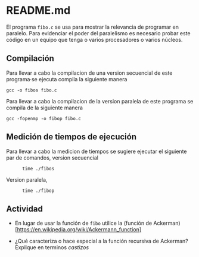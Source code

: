 # README.md

El programa `fibo.c` se usa para mostrar la relevancia de programar en paralelo.
Para evidenciar el poder del paralelismo es necesario probar este código en un equipo que tenga o varios procesadores o varios núcleos.

## Compilación

Para llevar a cabo la compilacion de una version secuencial de este programa·se ejecuta compila la siguiente manera
```
gcc -o fibos fibo.c
```

Para llevar a cabo la compilacion de la version paralela de este programa se compila de la siguiente manera
```
gcc -fopenmp -o fibop fibo.c
```

## Medición de tiempos de ejecución

Para llevar a cabo la medicion de tiempos se sugiere ejecutar el siguiente par de comandos, version secuencial
```
      time ./fibos
```

Version paralela,
```
      time ./fibop
```

## Actividad 

* En lugar de usar la función de `fibo` utilice la (función de Ackerman)[https://en.wikipedia.org/wiki/Ackermann_function]

* ¿Qué caracteriza o hace especial a la función recursiva de Ackerman? Explique en terminos *castizos* 
